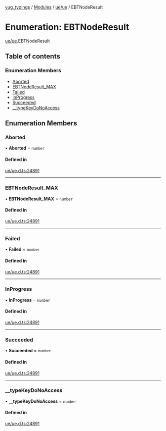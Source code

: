 [yug_typings](../README.md) / [Modules](../modules.md) / [ue/ue](../modules/ue_ue.md) / EBTNodeResult

# Enumeration: EBTNodeResult

[ue/ue](../modules/ue_ue.md).EBTNodeResult

## Table of contents

### Enumeration Members

- [Aborted](ue_ue.EBTNodeResult.md#aborted)
- [EBTNodeResult\_MAX](ue_ue.EBTNodeResult.md#ebtnoderesult_max)
- [Failed](ue_ue.EBTNodeResult.md#failed)
- [InProgress](ue_ue.EBTNodeResult.md#inprogress)
- [Succeeded](ue_ue.EBTNodeResult.md#succeeded)
- [\_\_typeKeyDoNoAccess](ue_ue.EBTNodeResult.md#__typekeydonoaccess)

## Enumeration Members

### Aborted

• **Aborted** = `number`

#### Defined in

[ue/ue.d.ts:24891](https://github.com/YugMetaverse/yug_typings/blob/25cad34/ue/ue.d.ts#L24891)

___

### EBTNodeResult\_MAX

• **EBTNodeResult\_MAX** = `number`

#### Defined in

[ue/ue.d.ts:24891](https://github.com/YugMetaverse/yug_typings/blob/25cad34/ue/ue.d.ts#L24891)

___

### Failed

• **Failed** = `number`

#### Defined in

[ue/ue.d.ts:24891](https://github.com/YugMetaverse/yug_typings/blob/25cad34/ue/ue.d.ts#L24891)

___

### InProgress

• **InProgress** = `number`

#### Defined in

[ue/ue.d.ts:24891](https://github.com/YugMetaverse/yug_typings/blob/25cad34/ue/ue.d.ts#L24891)

___

### Succeeded

• **Succeeded** = `number`

#### Defined in

[ue/ue.d.ts:24891](https://github.com/YugMetaverse/yug_typings/blob/25cad34/ue/ue.d.ts#L24891)

___

### \_\_typeKeyDoNoAccess

• **\_\_typeKeyDoNoAccess** = `number`

#### Defined in

[ue/ue.d.ts:24891](https://github.com/YugMetaverse/yug_typings/blob/25cad34/ue/ue.d.ts#L24891)

